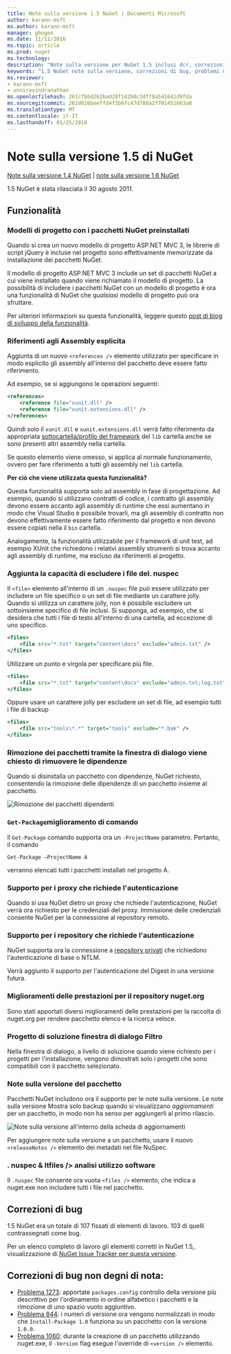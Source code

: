 ```yaml
---
title: Note sulla versione 1.5 NuGet | Documenti Microsoft
author: karann-msft
ms.author: karann-msft
manager: ghogen
ms.date: 11/11/2016
ms.topic: article
ms.prod: nuget
ms.technology: 
description: "Note sulla versione per NuGet 1.5 inclusi dcr, correzioni di bug, le funzionalità aggiunte e problemi noti."
keywords: "1.5 NuGet note sulla versione, correzioni di bug, problemi noti, aggiunta di funzionalità, eseguire"
ms.reviewer:
- karann-msft
- unniravindranathan
ms.openlocfilehash: 261cfbbd262bad28f142b0c3dff8a541641d9fda
ms.sourcegitcommit: 262d026beeffd4f3b6fc47d780a2f701451663a8
ms.translationtype: MT
ms.contentlocale: it-IT
ms.lasthandoff: 01/25/2018
---
```

# <a name="nuget-15-release-notes"></a>Note sulla versione 1.5 di NuGet

[Note sulla versione 1.4 NuGet](../release-notes/nuget-1.4.md) | [note sulla versione 1.6 NuGet](../release-notes/nuget-1.6.md)

1.5 NuGet è stata rilasciata il 30 agosto 2011.

## <a name="features"></a>Funzionalità

### <a name="project-templates-with-preinstalled-nuget-packages"></a>Modelli di progetto con i pacchetti NuGet preinstallati
Quando si crea un nuovo modello di progetto ASP.NET MVC 3, le librerie di script jQuery è incluse nel progetto sono effettivamente memorizzate da installazione dei pacchetti NuGet.

Il modello di progetto ASP.NET MVC 3 include un set di pacchetti NuGet a cui viene installato quando viene richiamato il modello di progetto. La possibilità di includere i pacchetti NuGet con un modello di progetto è ora una funzionalità di NuGet che _qualsiasi_ modello di progetto può ora sfruttare.

Per ulteriori informazioni su questa funzionalità, leggere questo [post di blog di sviluppo della funzionalità](http://blogs.msdn.com/b/marcinon/archive/2011/07/08/project-templates-and-preinstalled-nuget-packages.aspx).

### <a name="explicit-assembly-references"></a>Riferimenti agli Assembly esplicita

Aggiunta di un nuovo `<references />` elemento utilizzato per specificare in modo esplicito gli assembly all'interno del pacchetto deve essere fatto riferimento.

Ad esempio, se si aggiungono le operazioni seguenti:

```xml
<references>
    <reference file="xunit.dll" />
    <reference file="xunit.extensions.dll" />
</references>
```

Quindi solo il `xunit.dll` e `xunit.extensions.dll` verrà fatto riferimento da appropriata [sottocartella/profilo del framework](../schema/nuspec.md#explicit-assembly-references) del `lib` cartella anche se sono presenti altri assembly nella cartella.

Se questo elemento viene omesso, si applica al normale funzionamento, ovvero per fare riferimento a tutti gli assembly nel `lib` cartella.

__Per ciò che viene utilizzata questa funzionalità?__

Questa funzionalità supporta solo ad assembly in fase di progettazione. Ad esempio, quando si utilizzano contratti di codice, i contratto gli assembly devono essere accanto agli assembly di runtime che essi aumentano in modo che Visual Studio è possibile trovarli, ma gli assembly di contratto non devono effettivamente essere fatto riferimento dal progetto e non devono essere copiati nella il `bin` cartella.

Analogamente, la funzionalità utilizzabile per il framework di unit test, ad esempio XUnit che richiedono i relativi assembly strumenti si trova accanto agli assembly di runtime, ma escluso da riferimenti al progetto.

### <a name="added-ability-to-exclude-files-in-the-nuspec"></a>Aggiunta la capacità di escludere i file del. nuspec
Il `<file>` elemento all'interno di un `.nuspec` file può essere utilizzato per includere un file specifico o un set di file mediante un carattere jolly. Quando si utilizza un carattere jolly, non è possibile escludere un sottoinsieme specifico di file inclusi. Si supponga, ad esempio, che si desidera che tutti i file di testo all'interno di una cartella, ad eccezione di uno specifico.

```xml
<files>
    <file src="*.txt" target="content\docs" exclude="admin.txt" />
</files>
```

Utilizzare un punto e virgola per specificare più file.

```xml
<files>
    <file src="*.txt" target="content\docs" exclude="admin.txt;log.txt" />
</files>
```

Oppure usare un carattere jolly per escludere un set di file, ad esempio tutti i file di backup

```xml
<files>
    <file src="tools\*.*" target="tools" exclude="*.bak" />
</files>
```

### <a name="removing-packages-using-the-dialog-prompts-to-remove-dependencies"></a>Rimozione dei pacchetti tramite la finestra di dialogo viene chiesto di rimuovere le dipendenze
Quando si disinstalla un pacchetto con dipendenze, NuGet richiesto, consentendo la rimozione delle dipendenze di un pacchetto insieme al pacchetto.

![Rimozione dei pacchetti dipendenti](./media/remove-dependent-packages.png)


### <a name="get-package-command-improvement"></a>`Get-Package`miglioramento di comando
Il `Get-Package` comando supporta ora un `-ProjectName` parametro. Pertanto, il comando

    Get-Package –ProjectName A

verranno elencati tutti i pacchetti installati nel progetto A.

### <a name="support-for-proxies-that-require-authentication"></a>Supporto per i proxy che richiede l'autenticazione
Quando si usa NuGet dietro un proxy che richiede l'autenticazione, NuGet verrà ora richiesto per le credenziali del proxy. Immissione delle credenziali consente NuGet per la connessione al repository remoto.

### <a name="support-for-repositories-that-require-authentication"></a>Supporto per i repository che richiede l'autenticazione
NuGet supporta ora la connessione a [repository privati](../hosting-packages/local-feeds.md) che richiedono l'autenticazione di base o NTLM.

Verrà aggiunto il supporto per l'autenticazione del Digest in una versione futura.

### <a name="performance-improvements-to-the-nugetorg-repository"></a>Miglioramenti delle prestazioni per il repository nuget.org
Sono stati apportati diversi miglioramenti delle prestazioni per la raccolta di nuget.org per rendere pacchetto elenco e la ricerca veloce.

### <a name="solution-dialog-project-filtering"></a>Progetto di soluzione finestra di dialogo Filtro
Nella finestra di dialogo, a livello di soluzione quando viene richiesto per i progetti per l'installazione, vengono dimostrati solo i progetti che sono compatibili con il pacchetto selezionato.

### <a name="package-release-notes"></a>Note sulla versione del pacchetto
Pacchetti NuGet includono ora il supporto per le note sulla versione. Le note sulla versione Mostra solo backup quando si visualizzano _aggiornamenti_ per un pacchetto, in modo non ha senso per aggiungerli al primo rilascio.

![Note sulla versione all'interno della scheda di aggiornamenti](./media/manage-nuget-packages-release-notes.png)

Per aggiungere note sulla versione a un pacchetto, usare il nuovo `<releaseNotes />` elemento dei metadati nel file NuSpec.

### <a name="nuspec-ltfiles-gt-improvement"></a>. nuspec & ltfiles /&gt; analisi utilizzo software
Il `.nuspec` file consente ora vuota `<files />` elemento, che indica a nuget.exe non includere tutti i file nel pacchetto.

## <a name="bug-fixes"></a>Correzioni di bug
1.5 NuGet era un totale di 107 fissati di elementi di lavoro. 103 di quelli contrassegnati come bug.

Per un elenco completo di lavoro gli elementi corretti in NuGet 1.5,. visualizzazione di [NuGet Issue Tracker per questa versione](http://nuget.codeplex.com/workitem/list/advanced?keyword=&status=All&type=All&priority=All&release=NuGet%201.5&assignedTo=All&component=All&sortField=Summary&sortDirection=Descending&page=0).

## <a name="bug-fixes-worth-noting"></a>Correzioni di bug non degni di nota:

* [Problema 1273](http://nuget.codeplex.com/workitem/1273): apportate `packages.config` controllo della versione più descrittivo per l'ordinamento in ordine alfabetico i pacchetti e la rimozione di uno spazio vuoto aggiuntivo.
* [Problema 844](http://nuget.codeplex.com/workitem/844): i numeri di versione ora vengono normalizzati in modo che `Install-Package 1.0` funziona su un pacchetto con la versione `1.0.0`.
* [Problema 1060](http://nuget.codeplex.com/workitem/1060): durante la creazione di un pacchetto utilizzando nuget.exe, il `-Version` flag esegue l'override di `<version />` elemento.
